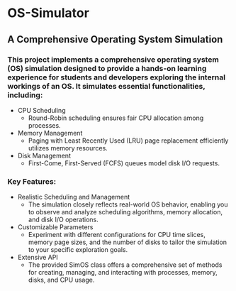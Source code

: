 # OS-Simulator
## A Comprehensive Operating System Simulation

### This project implements a comprehensive operating system (OS) simulation designed to provide a hands-on learning experience for students and developers exploring the internal workings of an OS. It simulates essential functionalities, including:

- CPU Scheduling
  - Round-Robin scheduling ensures fair CPU allocation among processes.
- Memory Management
  - Paging with Least Recently Used (LRU) page replacement efficiently utilizes memory resources.
- Disk Management
  - First-Come, First-Served (FCFS) queues model disk I/O requests.

### Key Features:
- Realistic Scheduling and Management
  - The simulation closely reflects real-world OS behavior, enabling you to observe and analyze scheduling algorithms, memory allocation, and disk I/O operations.
- Customizable Parameters
  - Experiment with different configurations for CPU time slices, memory page sizes, and the number of disks to tailor the simulation to your specific exploration goals.
- Extensive API
  - The provided SimOS class offers a comprehensive set of methods for creating, managing, and interacting with processes, memory, disks, and CPU usage.
